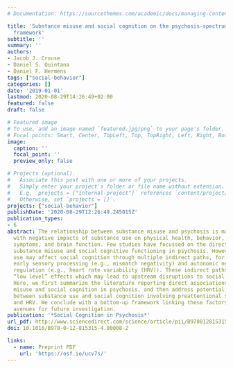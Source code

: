 ```yaml
---
# Documentation: https://sourcethemes.com/academic/docs/managing-content/

title: 'Substance misuse and social cognition on the psychosis-spectrum: A bottom-up
  framework'
subtitle: ''
summary: ''
authors:
- Jacob J. Crouse
- Daniel S. Quintana
- Daniel F. Hermens
tags: ["social-behavior"]
categories: []
date: '2019-01-01'
lastmod: 2020-08-29T14:26:49+02:00
featured: false
draft: false

# Featured image
# To use, add an image named `featured.jpg/png` to your page's folder.
# Focal points: Smart, Center, TopLeft, Top, TopRight, Left, Right, BottomLeft, Bottom, BottomRight.
image:
  caption: ''
  focal_point: ''
  preview_only: false

# Projects (optional).
#   Associate this post with one or more of your projects.
#   Simply enter your project's folder or file name without extension.
#   E.g. `projects = ["internal-project"]` references `content/project/deep-learning/index.md`.
#   Otherwise, set `projects = []`.
projects: ["social-behavior"]
publishDate: '2020-08-29T12:26:49.245015Z'
publication_types:
- 6
abstract: The relationship between substance misuse and psychosis is markedly complex,
  with negative impacts of substance use on physical health, behavior, psychiatric
  symptoms, and brain function. Few studies have focussed on the direct links between
  substance misuse and social cognitive functioning in psychosis. However, substance
  use may affect social cognition through multiple indirect paths, for instance, through
  early sensory processing (e.g., mismatch negativity) and autonomic nervous system
  regulation (e.g., heart rate variability (HRV)). These indirect paths may represent
  “low level” effects which may lead to upstream disruptions to social cognitive processes.
  Here, we first summarize the literature reporting direct associations between substance
  misuse and social cognition in psychosis, and then address potential indirect links
  between substance use and social cognition involving preattentional sensory processing
  and HRV. We conclude with a bottom-up framework linking these factors and suggest
  avenues for future investigation.
publication: '*Social Cognition in Psychosis*'
url_pdf: http://www.sciencedirect.com/science/article/pii/B9780128153154000082
doi: 10.1016/B978-0-12-815315-4.00008-2

links:
  - name: Preprint PDF
    url: 'https://osf.io/ucv7s/'
---
```

